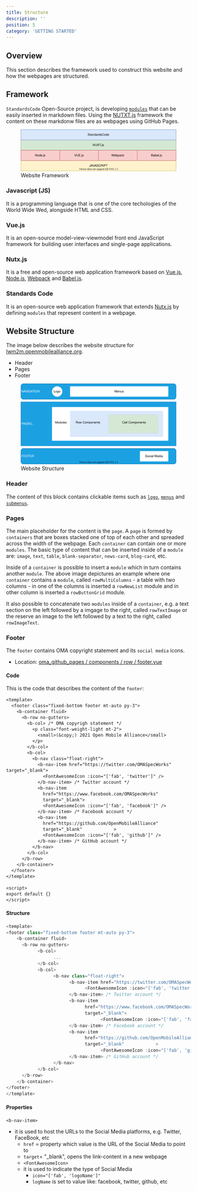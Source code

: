 ```yaml
---
title: Structure
description: ''
position: 5
category: 'GETTING STARTED'
---
```

## Overview
This section describes the framework used to construct this website and how the webpages are structured.

## Framework
`StandardsCode` Open-Source project, is developing [`modules`]() that can be easily inserted in markdown files. Using the [NUTXT.js]() framework the content on these markdonw files are as webpages using GitHub Pages.

<figure>
      <img  src="images/website-framework.svg" alt="Website Framework">
      <figcaption>Website Framework</figcaption>
</figure>

### Javascript (JS)
It is a programming language that is one of the core techologies of the World Wide Wed, alongside HTML and CSS.
### Vue.js 
It is an open-source model-view-viewmodel front end JavaScript framework for building user interfaces and single-page applications.

### Nutx.js
It is a free and open-source web application framework based on [Vue.js](), [Node.js](), [Webpack]() and [Babel.js]().

### Standards Code
It is an open-source web application framework that extends [Nutx.js]() by defining `modules` that represent content in a webpage.

## Website Structure
The image below describes the website structure for [lwm2m.openmobilealliance.org](https://lwm2m.openmobilealliance.org/).

* Header
* Pages
* Footer

<figure>
      <img src="images/website-structure.svg" alt="Website Structure">
      <figcaption>Website Structure</figcaption>
</figure>

### Header

The content of this block contains clickable items such as [`logo`](), [`menus`]() and [`submenus`]().


### Pages

The main placeholder for the content is the `page`. 
A `page` is formed by `containers` that are boxes stacked one of top of each other and spreaded across the width of the webpage. Each `container` can contain one or more `modules`. The basic type of content that can be inserted inside of a `module` are: `image`, `text`, `table`, `blank-separator`, `news-card`, `blog-card`, etc.

Inside of a `container` is possible to insert a `module` which in turn contains another `module`. The above image depictures an example where one `container` contains a `module`, called `rowMultiColumns` - a table with two columns - in one of the columns is inserted a `rowNewList` module and in other column is inserted a `rowButtonGrid` module.

It also possible to concatenate two `modules` inside of a `container`, e.g. a text section on the left followed by a imgage to the right, called `rowTextImage` or the reserve an image to the left followed by a text to the right, called `rowImageText`.


### Footer

The `footer` contains OMA copyright statement and its `social media` icons.

* Location: [oma_github_pages / components / row / footer.vue](https://raw.githubusercontent.com/OpenMobileAlliance/oma_github_pages/main/components/Footer.vue)

#### Code
This is the code that describes the content of the `footer`:

```js[oma_github_pages / components / row / footer.vue]
<template>
  <footer class="fixed-bottom footer mt-auto py-3">
    <b-container fluid>
      <b-row no-gutters>
        <b-col> /* OMA copyrigh statement */
          <p class="font-weight-light mt-2">
            <small>(&copy;) 2021 Open Mobile Alliance</small>
          </p>
        </b-col>
        <b-col>
          <b-nav class="float-right"> 
            <b-nav-item href="https://twitter.com/OMASpecWorks" target="_blank"> 
              <FontAwesomeIcon :icon="['fab', 'twitter']" />
            </b-nav-item> /* Twitter account */
            <b-nav-item
              href="https://www.facebook.com/OMASpecWorks"  
              target="_blank">
              <FontAwesomeIcon :icon="['fab', 'facebook']" />
            </b-nav-item> /* Facebook account */
            <b-nav-item
              href="https://github.com/OpenMobileAlliance"
              target="_blank"            >
              <FontAwesomeIcon :icon="['fab', 'github']" />
            </b-nav-item> /* GitHub account */
          </b-nav>
        </b-col>
      </b-row>
    </b-container>
  </footer>
</template>

<script>
export default {}
</script>

```
#### Structure

```js
<template>
<footer class="fixed-bottom footer mt-auto py-3">
    <b-container fluid>
      <b-row no-gutters>
            <b-col>
                  ...
            </b-col>
            <b-col>
                  <b-nav class="float-right"> 
                        <b-nav-item href="https://twitter.com/OMASpecWorks" target="_blank"> 
                              <FontAwesomeIcon :icon="['fab', 'twitter']" />
                        </b-nav-item> /* Twitter account */
                        <b-nav-item
                              href="https://www.facebook.com/OMASpecWorks"  
                              target="_blank">
                                    <FontAwesomeIcon :icon="['fab', 'facebook']" />
                        </b-nav-item> /* Facebook account */
                        <b-nav-item
                              href="https://github.com/OpenMobileAlliance"
                              target="_blank"            >
                                    <FontAwesomeIcon :icon="['fab', 'github']" />
                        </b-nav-item> /* GitHub account */
                  </b-nav>
            </b-col>
      </b-row>
    </b-container>
</footer>
</template>
```
#### Properties
`<b-nav-item>`
* it is used to host the URLs to the Social Media platforms, e.g. Twitter, FaceBook, etc
   * `href` = property which value is the URL of the Social Media to point to
   * `target`= "_blank", opens the link-content in a new webpage
   * `<FontAwesomeIcon>` 
   * it is used to indicate the type of Social Media
      * `icon="['fab', 'logoName']"`
      * `logName` is set to value like: facebook, twitter, github, etc
